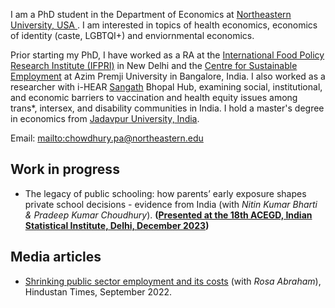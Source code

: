 I am a PhD student in the Department of Economics at <a href="(https://cssh.northeastern.edu/economics/)" target="_blank">Northeastern University, USA </a>. I am interested in topics of health economics, economics of identity (caste, LGBTQI+) and enviornmental economics. 

Prior starting my PhD, I have worked as a RA at the [International Food Policy Research Institute (IFPRI)](https://www.ifpri.org/) in New Delhi and the [Centre for Sustainable Employment](https://azimpremjiuniversity.edu.in/cse) at Azim Premji University in Bangalore, India. I also worked as a researcher with i-HEAR [Sangath](https://sangath.in/) Bhopal Hub, examining social, institutional, and economic barriers to vaccination and health equity issues among trans*, intersex, and disability communities in India. I hold a master's degree in economics from [Jadavpur University, India](https://jadavpuruniversity.in/).


Email: <mailto:chowdhury.pa@northeastern.edu>


## Work in progress
- The legacy of public schooling: how parents’ early exposure shapes private school decisions - evidence from India (with _Nitin Kumar Bharti & Pradeep Kumar Choudhury_). __([Presented at the 18th ACEGD, Indian Statistical Institute, Delhi, December 2023](https://www.isid.ac.in/~acegd/acegd2023/index.html))__

## Media articles 
- [Shrinking public sector employment and its costs](https://www.hindustantimes.com/india-news/shrinking-public-sector-employment-and-its-costs-101661966849523.html) (with _Rosa Abraham_), Hindustan Times, September 2022.

